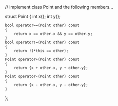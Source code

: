 // implement class Point and the following members...

struct Point
{
    int x{};
    int y{};

    bool operator==(Point other) const
    {
        return x == other.x && y == other.y;
    }
    bool operator!=(Point other) const
    {
        return !(*this == other);
    }
    Point operator+(Point other) const
    {
        return {x + other.x, y + other.y};
    }
    Point operator-(Point other) const
    {
        return {x - other.x, y - other.y};
    }
};
